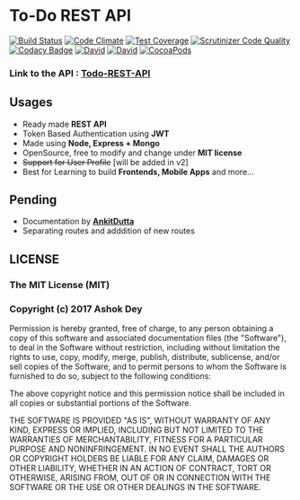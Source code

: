 # To-Do REST API
[![Build Status](https://scrutinizer-ci.com/g/ashokdey/todo-rest/badges/build.png?b=master)](https://scrutinizer-ci.com/g/ashokdey/todo-rest/build-status/master) [![Code Climate](https://codeclimate.com/github/ashokdey/todo-rest/badges/gpa.svg)](https://codeclimate.com/github/ashokdey/todo-rest) [![Test Coverage](https://codeclimate.com/github/ashokdey/todo-rest/badges/coverage.svg)](https://codeclimate.com/github/ashokdey/todo-rest/coverage) [![Scrutinizer Code Quality](https://scrutinizer-ci.com/g/ashokdey/todo-rest/badges/quality-score.png?b=master)](https://scrutinizer-ci.com/g/ashokdey/todo-rest/?branch=master) [![Codacy Badge](https://api.codacy.com/project/badge/Grade/4fcb4c613b944aefbcea5f586e43c75e)](https://www.codacy.com/app/ashokdey/todo-rest?utm_source=github.com&amp;utm_medium=referral&amp;utm_content=ashokdey/todo-rest&amp;utm_campaign=Badge_Grade) [![David](https://img.shields.io/david/expressjs/express.svg)](https://github.com/ashokdey/todo-rest) [![David](https://img.shields.io/david/dev/expressjs/express.svg)](https://github.com/ashokdey/todo-rest) [![CocoaPods](https://img.shields.io/cocoapods/l/AFNetworking.svg)](https://github.com/ashokdey/todo-rest)

### Link to the API : [Todo-REST-API](https://ad-todo-api.herokuapp.com/)

## Usages 
- Ready made **REST API**
- Token Based Authentication using **JWT**
- Made using **Node, Express + Mongo**
- OpenSource, free to modify and change under **MIT license**
- ~~Support for User Profile~~ [will be added in v2]
- Best for Learning to build **Frontends, Mobile Apps** and more...

## Pending
- Documentation by **[AnkitDutta](https://github.com/cruxbreaker)**
- Separating routes and adddition of new routes


## LICENSE

### The MIT License (MIT)

### Copyright (c) 2017 Ashok Dey

Permission is hereby granted, free of charge, to any person obtaining a copy of this software and associated documentation files (the "Software"), to deal in the Software without restriction, including without limitation the rights to use, copy, modify, merge, publish, distribute, sublicense, and/or sell copies of the Software, and to permit persons to whom the Software is furnished to do so, subject to the following conditions:

The above copyright notice and this permission notice shall be included in all copies or substantial portions of the Software.

THE SOFTWARE IS PROVIDED "AS IS", WITHOUT WARRANTY OF ANY KIND, EXPRESS OR IMPLIED, INCLUDING BUT NOT LIMITED TO THE WARRANTIES OF MERCHANTABILITY, FITNESS FOR A PARTICULAR PURPOSE AND NONINFRINGEMENT. IN NO EVENT SHALL THE AUTHORS OR COPYRIGHT HOLDERS BE LIABLE FOR ANY CLAIM, DAMAGES OR OTHER LIABILITY, WHETHER IN AN ACTION OF CONTRACT, TORT OR OTHERWISE, ARISING FROM, OUT OF OR IN CONNECTION WITH THE SOFTWARE OR THE USE OR OTHER DEALINGS IN THE SOFTWARE.
